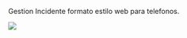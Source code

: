 Gestion Incidente formato estilo web para telefonos.

![](https://user-images.githubusercontent.com/86979361/149607684-4343ab4b-4bd4-49cb-9a30-802d7a971702.jpg)

